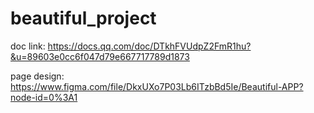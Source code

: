 # beautiful_project

doc link: https://docs.qq.com/doc/DTkhFVUdpZ2FmR1hu?&u=89603e0cc6f047d79e667717789d1873

page design: https://www.figma.com/file/DkxUXo7P03Lb6ITzbBd5Ie/Beautiful-APP?node-id=0%3A1
